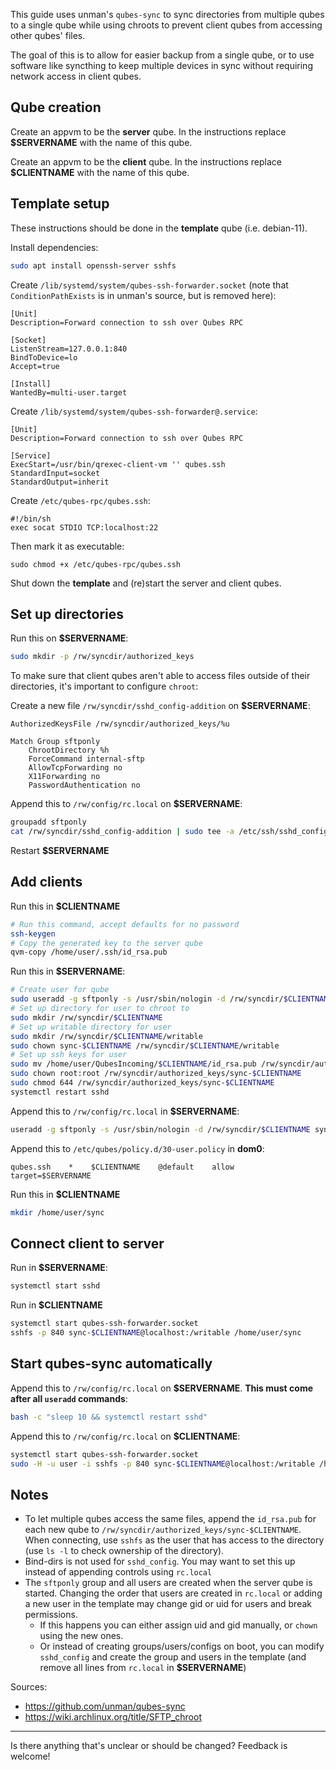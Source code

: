 This guide uses unman's `qubes-sync` to sync directories from multiple qubes to a single qube while using chroots to prevent client qubes from accessing other qubes' files.

The goal of this is to allow for easier backup from a single qube, or to use software like syncthing to keep multiple devices in sync without requiring network access in client qubes.

## Qube creation

Create an appvm to be the **server** qube. In the instructions replace **$SERVERNAME** with the name of this qube.

Create an appvm to be the **client** qube. In the instructions replace **$CLIENTNAME** with the name of this qube.

## Template setup

These instructions should be done in the **template** qube (i.e. debian-11).

Install dependencies:
```sh
sudo apt install openssh-server sshfs
```

Create `/lib/systemd/system/qubes-ssh-forwarder.socket` (note that `ConditionPathExists` is in unman's source, but is removed here):
```
[Unit]
Description=Forward connection to ssh over Qubes RPC

[Socket]
ListenStream=127.0.0.1:840
BindToDevice=lo
Accept=true

[Install]
WantedBy=multi-user.target
```

Create `/lib/systemd/system/qubes-ssh-forwarder@.service`:
```
[Unit]
Description=Forward connection to ssh over Qubes RPC

[Service]
ExecStart=/usr/bin/qrexec-client-vm '' qubes.ssh
StandardInput=socket
StandardOutput=inherit
```

Create `/etc/qubes-rpc/qubes.ssh`:
```
#!/bin/sh
exec socat STDIO TCP:localhost:22
```

Then mark it as executable:
```
sudo chmod +x /etc/qubes-rpc/qubes.ssh
```

Shut down the **template** and (re)start the server and client qubes.

## Set up directories

Run this on **$SERVERNAME**: 
```sh
sudo mkdir -p /rw/syncdir/authorized_keys
```

To make sure that client qubes aren't able to access files outside of their directories, it's important to configure `chroot`:

Create a new file `/rw/syncdir/sshd_config-addition` on **$SERVERNAME**:
```
AuthorizedKeysFile /rw/syncdir/authorized_keys/%u

Match Group sftponly
    ChrootDirectory %h
    ForceCommand internal-sftp
    AllowTcpForwarding no
    X11Forwarding no
    PasswordAuthentication no
```

Append this to `/rw/config/rc.local` on **$SERVERNAME**:
```sh
groupadd sftponly
cat /rw/syncdir/sshd_config-addition | sudo tee -a /etc/ssh/sshd_config
```

Restart **$SERVERNAME**

## Add clients

Run this in **$CLIENTNAME**
```sh
# Run this command, accept defaults for no password
ssh-keygen
# Copy the generated key to the server qube
qvm-copy /home/user/.ssh/id_rsa.pub
```

Run this in **$SERVERNAME**:
```sh
# Create user for qube
sudo useradd -g sftponly -s /usr/sbin/nologin -d /rw/syncdir/$CLIENTNAME sync-$CLIENTNAME
# Set up directory for user to chroot to
sudo mkdir /rw/syncdir/$CLIENTNAME
# Set up writable directory for user
sudo mkdir /rw/syncdir/$CLIENTNAME/writable
sudo chown sync-$CLIENTNAME /rw/syncdir/$CLIENTNAME/writable
# Set up ssh keys for user
sudo mv /home/user/QubesIncoming/$CLIENTNAME/id_rsa.pub /rw/syncdir/authorized_keys/sync-$CLIENTNAME
sudo chown root:root /rw/syncdir/authorized_keys/sync-$CLIENTNAME
sudo chmod 644 /rw/syncdir/authorized_keys/sync-$CLIENTNAME
systemctl restart sshd
```

Append this to `/rw/config/rc.local` in **$SERVERNAME**:
```sh
useradd -g sftponly -s /usr/sbin/nologin -d /rw/syncdir/$CLIENTNAME sync-$CLIENTNAME
```

Append this to `/etc/qubes/policy.d/30-user.policy` in **dom0**:
```
qubes.ssh    *    $CLIENTNAME    @default    allow    target=$SERVERNAME
```

Run this in **$CLIENTNAME**
```sh
mkdir /home/user/sync
```

## Connect client to server

Run in **$SERVERNAME**:
```sh
systemctl start sshd
```

Run in **$CLIENTNAME**
```sh
systemctl start qubes-ssh-forwarder.socket
sshfs -p 840 sync-$CLIENTNAME@localhost:/writable /home/user/sync
```

## Start qubes-sync automatically

Append this to `/rw/config/rc.local` on **$SERVERNAME**. **This must come after all `useradd` commands**:
```sh
bash -c "sleep 10 && systemctl restart sshd"
```

Append this to `/rw/config/rc.local` on **$CLIENTNAME**:
```sh
systemctl start qubes-ssh-forwarder.socket
sudo -H -u user -i sshfs -p 840 sync-$CLIENTNAME@localhost:/writable /home/user/sync
```

## Notes
- To let multiple qubes access the same files, append the `id_rsa.pub` for each new qube to `/rw/syncdir/authorized_keys/sync-$CLIENTNAME`. When connecting, use `sshfs` as the user that has access to the directory (use `ls -l` to check ownership of the directory).
- Bind-dirs is not used for `sshd_config`. You may want to set this up instead of appending controls using `rc.local`
- The `sftponly` group and all users are created when the server qube is started. Changing the order that users are created in `rc.local` or adding a new user in the template may change gid or uid for users and break permissions. 
    - If this happens you can either assign uid and gid manually, or `chown` using the new ones.
    - Or instead of creating groups/users/configs on boot, you can modify `sshd_config` and create the group and users in the template (and remove all lines from `rc.local` in **$SERVERNAME**)


Sources:
- <https://github.com/unman/qubes-sync>
- <https://wiki.archlinux.org/title/SFTP_chroot>

---

Is there anything that's unclear or should be changed? Feedback is welcome!